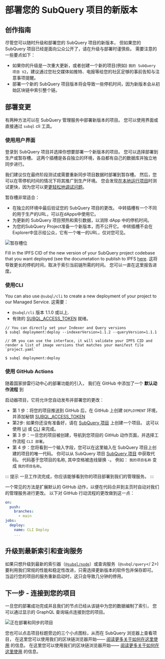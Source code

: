 # 部署您的 SubQuery 项目的新版本

## 创作指南

尽管您可以随时升级和部署您的 SubQuery 项目的新版本， 但如果您的 SubQuery 项目已经是面向公众公开了，请在升级与部署时谨慎些。 需要注意的一些要点如下：

- 如果你的升级是一次重大更新，或者创建一个新的项目(例如) `我的 SubQuery 项目 V2`，建议通过您社交媒体如推特、电报等给您的社区足够的事前告知与注意事项提醒。
- 部署一个新的 SubQuery 项目版本将会导致一些停机时间，因为新版本会从初始区块链中索引整个链。

## 部署变更

有两种方法可以在 SubQuery 管理服务中部署新版本的项目。 您可以使用界面或直接通过 `subql` cli 工具。

### 使用用户界面

登录到 SubQuery 项目并选择你想要部署一个新版本的项目。 您可以选择部署到生产或暂存槽。 这两个插槽是各自独立的环境，各自都有自己的数据库并独立地同步进行。

我们建议仅在最终阶段测试或需要重新同步项目数据时部署到暂存槽。 然后，您可以在零停机时间的情况下将其推广到生产环境。 您会发现[在本地运行项目](../run_publish/run.md)时测试更快，因为您可以更[更轻松地调试问题](../academy/tutorials_examples/debug-projects.md)。

暂存槽非常适合：

- 在独立的环境中最后验证您的 SubQuery 项目的更改。 中转插槽有一个不同的用于生产的URL，可以在dApps中使用它。
- 为更新的 SubQuery 项目预热和索引数据，以消除 dApp 中的停机时间。
- 为您的SubQuery Project准备一个新版本，而不公开它。 中转插槽不会在Explorer中显示给公众，它有一个唯一的URL，仅对您可见。

![暂存槽位](/assets/img/staging_slot.png)

Fill in the IPFS CID of the new version of your SubQuery project codebase that you want deployed (see the documetation to publish to IPFS [here](./publish.md). 这将导致更长的停机时间，取决于索引当前链所需的时间。 您可以一直在这里报告进度。

### 使用CLI

You can also use `@subql/cli` to create a new deployment of your project to our Managed Service. 这需要：

- `@subql/cli` 版本 1.1.0 或以上.
- 有效的 [SUBQL_ACCESS_TOKEN](../run_publish/ipfs.md#prepare-your-subql-access-token) 就绪。

```shell
// You can directly set your Indexer and Query versions
$ subql deployment:deploy --indexerVersion=1.1.2 --queryVersion=1.1.1

// OR you can use the interface, it will validate your IPFS CID and render a list of image versions that matches your manifest file `project.yaml`

$ subql deployment:deploy
```

### 使用 GitHub Actions

随着国家排雷行动中心的部署功能的引入， 我们在 GitHub</a> 中添加了一个 **默认动作流程** 到

启动器项目，它将允许您自动发布并部署您的更改：</p> 

- 第 1 步：将您的项目推送到 GitHub 后，在 GitHub 上创建 `DEPLOYMENT` 环境，并添加秘钥 [SUBQL_ACCESS_TOKEN](../run_publish/ipfs.md#prepare-your-subql-access-token)
- 第2步: 如果你还没有准备好，请在 [SubQuery 项目](https://project.subquery.network) 上创建一个项目。 这可以使用 [UI](#using-the-ui) 或 [CLI](#using-the-cli) 来完成。
- 第 3 步：一旦您的项目被创建，导航到您项目的 GitHub 动作页面，并选择工作流程 `CLI 部署`。
- 第 4 步：您将看到一个输入字段，您可以在这里输入在 SubQuery 项目上创建的项目的唯一代码。 你可以从 SubQuery 项目 [SubQuery 项目](https://project.subquery.network) 中获取代码。 代码基于您项目的名称, 其中空格被连线替换 `-`。 例如： `我的项目名称` 变成 `我的项目名称`。

::: 提示
一旦工作流完成，你应该能够看到你的项目部署到我们的管理服务。
:::

一个常见的方法是扩展默认的 GitHub 动作，以便在代码合并到主页时自动对我们的管理服务进行更改。 以下对 GitHub 行动流程的更改做到这一点：



```yml
on:
  push:
    branches:
      - main
jobs:
  deploy:
    name: CLI Deploy
    ...
```




## 升级到最新索引和查询服务

如果只想升级到最新的索引器（[`@subql/node`](https://www.npmjs.com/package/@subql/node)）或查询服务（`@subql/query`</ 2>) 要利用我们常规的性能和稳定性改进，只需选择更新版本的软件包并保存即可。 当运行您的项目的服务重新启动时，这只会导致几分钟的停用。</p> 



## 下一步 - 连接到您的项目

一旦您的部署成功完成并且我们的节点已经从该链中为您的数据编制了索引， 您可以通过显示的 GraphQL 查询端点连接到您的项目。

![正在部署和同步的项目](/assets/img/projects-deploy-sync.png)

您也可以点击项目标题旁边的三个小点图标，从而在 SubQuery 浏览器上查看项目， 在这里您可以使用我们的区块链浏览器开始—— [阅读更多关于如何在这里使用](../query/query.md) 的信息。 在这里您可以使用我们的区块链浏览器开始—— [阅读更多关于如何在这里使用](../run_publish/query.md) 的信息。
